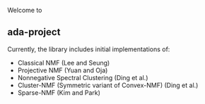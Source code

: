 Welcome to

## ada-project


Currently, the library includes initial implementations of:
- Classical NMF (Lee and Seung)
- Projective NMF (Yuan and Oja)
- Nonnegative Spectral Clustering (Ding et al.)
- Cluster-NMF (Symmetric variant of Convex-NMF) (Ding et al.)
- Sparse-NMF (Kim and Park)
